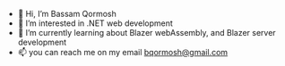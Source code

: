 - 👋 Hi, I’m Bassam Qormosh
- 👀 I’m interested in .NET web development
- 🌱 I’m currently learning about Blazer webAssembly, and Blazer server development
- 📫 you can reach me on my email bqormosh@gmail.com

<!---
bqormosh/bqormosh is a ✨ special ✨ repository because its `README.md` (this file) appears on your GitHub profile.
You can click the Preview link to take a look at your changes.
--->
